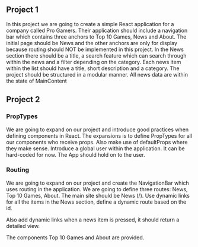 ## Project 1
In this project we are going to create a simple React application for a company called Pro Gamers. Their application should include a navigation bar which contains three anchors to Top 10 Games, News and About. The initial page should be News and the other anchors are only for display because routing should NOT be implemented in this project. In the News section there should be a title, a search feature which can search through within the news and a filter depending on the category. Each news item within the list should have a title, short description and a category. The project should be structured in a modular manner. All news data are within the state of MainContent

## Project 2

### PropTypes
We are going to expand on our project and introduce good practices when defining components in React. The expansions is to define PropTypes for all our components who receive props. Also make use of defaultProps where they make sense. Introduce a global user within the application. It can be hard-coded for now. The App should hold on to the user.

### Routing
We are going to expand on our project and create the NavigationBar which uses routing in the application. We are going to define three routes: News, Top 10 Games, About. The main site should be News (/). Use dynamic links for all the items in the News section, define a dynamic route based on the id.

Also add dynamic links when a news item is pressed, it should return a detailed view.

The components Top 10 Games and About are provided.
